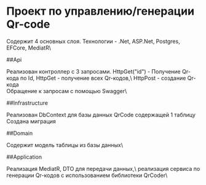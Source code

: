 # Проект по управлению/генерации Qr-code

Содержит 4 основных слоя. Технологии - .Net, ASP.Net, Postgres, EFCore, MediatR\

##Api

Реализован контроллер с 3 запросами. HttpGet("id") - Получение Qr-кода по Id, HttpGet - получение всех Qr-кодов,\ HttpPost - создание Qr-кода\
Обращение к запросам с помощью Swagger\

##Infrastructure

Реализован DbContext для базы данных QrCode содержащей 1 таблицу\
Создана миграция

##Domain

Содержит модель таблицы из базы данных\

##Application

Реализация MediatR, DTO для передачи данных,\ 
реализация сервиса по генерации Qr-кодов с использованием библиотеки QrCoder\
